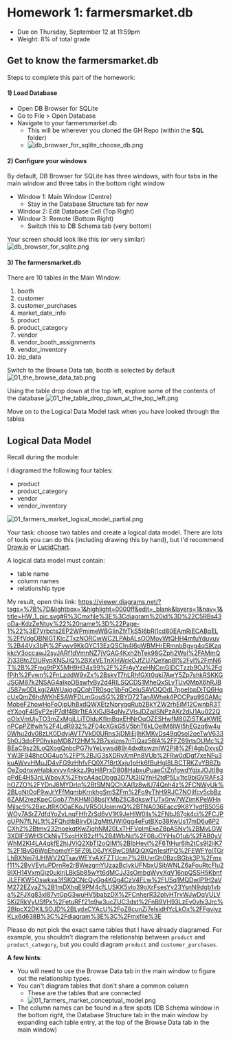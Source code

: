 # Homework 1: farmersmarket.db

- Due on Thursday, September 12 at 11:59pm
- Weight: 8% of total grade

## Get to know the farmersmarket.db
Steps to complete this part of the homework:

#### 1) Load Database
- Open DB Browser for SQLite
- Go to File > Open Database
- Navigate to your farmersmarket.db 
	- This will be wherever you cloned the GH Repo (within the **SQL** folder)
	- ![db_browser_for_sqlite_choose_db.png](./images/01_db_browser_for_sqlite_choose_db.png)

#### 2) Configure your windows
By default, DB Browser for SQLite has three windows, with four tabs in the main window and three tabs in the bottom right window
- Window 1: Main Window (Centre)
	- Stay in the Database Structure tab for now
- Window 2: Edit Database Cell (Top Right)
- Window 3: Remote (Bottom Right)
	- Switch this to DB Schema tab (very bottom)

Your screen should look like this (or very similar)
![db_browser_for_sqlite.png](./images/01_db_browser_for_sqlite.png)

#### 3) The farmersmarket.db
There are 10 tables in the Main Window:
1) booth
2) customer
3) customer_purchases
4) market_date_info
5) product
6) product_category
7) vendor
8) vendor_booth_assignments
9) vendor_inventory
10) zip_data

Switch to the Browse Data tab, booth is selected by default
 ![01_the_browse_data_tab.png](./images/01_the_browse_data_tab.png) 


Using the table drop down at the top left, explore some of the contents of the database
![01_the_table_drop_down_at_the_top_left.png](./images/01_the_table_drop_down_at_the_top_left.png)

Move on to the Logical Data Model task when you have looked through the tables


## Logical Data Model

Recall during the module:

I diagramed the following four tables:
- product
- product_category
- vendor
- vendor_inventory

![01_farmers_market_logical_model_partial.png](./images/01_farmers_market_logical_model_partial.png)


Your task: choose two tables and create a logical data model. There are lots of tools you can do this (including drawing this by hand), but I'd recommend [Draw.io](https://www.drawio.com/) or [LucidChart](https://www.lucidchart.com/pages/). 

A logical data model must contain:
- table name
- column names
- relationship type

My result, open this link: https://viewer.diagrams.net/?tags=%7B%7D&lightbox=1&highlight=0000ff&edit=_blank&layers=1&nav=1&title=HW_1_pic.svg#R%3Cmxfile%3E%3Cdiagram%20id%3D%22C5RBs43oDa-KdzZeNtuy%22%20name%3D%22Page-1%22%3E7Vrbcts2EP2WPmimeWBGIinZfrTkS5I6bRI1cd80EAmRiECABqEL%2FfVdgOBNlGTKlcZTxzNORCwWC2LPAbALsOOMovWtQHH4mfuYduyuv%2B44Vx3bPj%2Fvwv9KkGYC13EzQSCIn4l6pWBMHrERmnbBgvg4qSlKzqkkcV3occawJ2syJARf1dVmnNZ7jVGAG4Kxh2hTek98GZph2Wel%2FAMmQZj33BtcZDURypXNSJIQ%2BXxVETnXHWckOJfZU7QeYap8l%2Fvl%2FmN6T%2B%2Fmg9tPX5MH9H34x99%2F%2FrAyYzeHNCmGIDCTzzb9OJ%2FdfPjh%2Fvwn%2FnLzddW9vZx%2BskyT7hLRhfGXt0gkj7AwY5Zp7shkRSKKGJSGM87k2NSAG4aIkoDBswfvBy2d4RILSQCDS1MheQxSLyTUv0MpX6hRJBJ587w0DLkgj2AWUajqgQCqhTR0sgc1jbFqCeIuSAVOQOdL7ppeIbpDiTQ6HqcUxQmZ6hdWKhESAWFDLmGouSG%2BYD72TanAWhek4POCPap9S0AMcMobeF2howHoFoOjpUhBxdQWXEtzNpryqqRub2BkYZW2rhEiM12CwnbR3TeYXogF4ISyP2ejP7dlf4BIrTtEAXiGJB4qNyZVIsJDZailSNPzAKr2dlJ1Au022QoOlxVmUjyTO3mZxMgjLLjTOlduKflmBqxEHNrOqOZESHwfM80ZiSTKaKWIEnPCpPZIfwh%2F4LdR932%2F04cXGkG5V5bhT6kLOeIM6IWI5hEGzq6w4u0Whu2dv08zLK0DdyjAVT7VkD0URns3jDMiEjlhKMKvDs49q0soI2oeTwV6335h0J3doFP0hvkpMD87f2HM%2B7sxjzns7nTiQaz56lA%2FFZ69rtsOUMc%2BEaC9sz2ILoQXogQnbcPG7lvYeLywsd89r4dxdtswznlW2Pj8%2Fl4gbDxvsDYW3F948hcOG4up%2FP%2BJG3sXDRyXmPn8VUb%2FRw0dDgf7xeNFu3kuAWvvHMuJD4vFG9zHhfvFQ0X718rtXxju1pHk6fBuHgI8LBCTRKZvYB8ZbOeZodnxwHabkxvyv4nkkzJ9gH8PrxD808HabxuPuaeCtZnfgwdYgjxJOJtI8gpPdE4H53nLWbovX%2FtvcA4acDbgg3D7Ut3IQYnH2tdP5Lv1tc9biGVRAFs3hOZZO%2FYDnJ8MYDrlq%2BtSMNQChXAl1z8wlU74Qnh4z%2FCNWyUk%2BLgNtOqF9wJrYFfMqmbKrnkhgSmSZFm%2Fo9yThH9RJC7NOjlfcv5cbBz6ZAM2rezKpeCGob77hKHMI08bsjYMbZ5C8dkswTUTx0rw7WZimKPeWHnMjlsc9%2BxcJtRK0OaEKoJVR5OUoimmQ%2BTNA036Eacc9K8Y1ydfB50S6WOy7ASrZ7dfdYoZvLnqFHfrZrSd6vV1K9JeHIW0lls%2FNbJ67gk4ci%2FCJPgUPN7fLNL1t%2FQhdtbBlrvDjj2gMttUWI0qg4eFutBXp38KwUs17mD6u6P2CXh2%2Btmv232noekqtKwZighNM20LxTHFVpImEkeZ8pASNv%2BMvLGW3XDlFSWH3lCkNjvT5xgHXB2zff%2B4WbNd%2F08uOYjHsO1ub%2FAB0yVWhM2Kl4LA4qkfE2hjJViQ2XbTl2oQIM%2BIbHevI%2F6TtHur6ih2tCs9l2iiK7%2F1BvG6WpEhomoYF5FZ9LO6JYKBwC9MQiQXQn1eslfPQ%2FEWFYolTGrLhBXNei7iUHlWV2QTsavWEYvAXFZTUcm7%2BUvrGh0BzcBGbk3P%2Fmxf11%2ByVEytuPDrnRe2rBWezgmYUzazBcIykUFNbxUSibWNLZ6aFouRtcFlu29IXH14VxmGjz0ukIrjLBkSb85wYt6dMCJJ3sOmbgWyvXqV16npQSSH5KbnfJLEFKW5Oswkxa3fSKQCNcQyGg4KQg4CzV4FLw%2FUSq1MQDwIP1H2aVM272EZyaZ%2B1mDXhqE9PM4cfLUSKK5vIo39oXrFsesYv23YsnN9dgb1vba%2FJXg83xI87vtGpG3wuHV5babzDX%2FCnherR32pIvHTrvWJwDqVULV5Ki2RkVyUSfPx%2FetuRFf21q9w3ucZUC3dst%2FnB9VH93LzEv0vhi3Jrc%2BIpcX2DKlLSOJD%2BLydxCYAcU%2FoZ8cunZi7elsidHYcLkOx%2FFgviyzKLx6d638B%3C%2Fdiagram%3E%3C%2Fmxfile%3E


Please do not pick the exact same tables that I have already diagramed. For example, you shouldn't diagram the relationship between `product` and `product_category`, but you could diagram `product` and `customer_purchases`.

**A few hints**:
- You will need to use the Browse Data tab in the main window to figure out the relationship types.
- You can't diagram tables that don't share a common column
	- These are the tables that are connected
	-  ![01_farmers_market_conceptual_model.png](./images/01_farmers_market_conceptual_model.png)
- The column names can be found in a few spots (DB Schema window in the bottom right, the Database Structure tab in the main window by expanding each table entry, at the top of the Browse Data tab in the main window)

